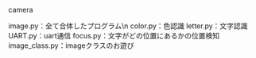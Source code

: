 camera

image.py：全て合体したプログラム\n
color.py：色認識
letter.py：文字認識
UART.py：uart通信
focus.py：文字がどの位置にあるかの位置検知
image_class.py：imageクラスのお遊び